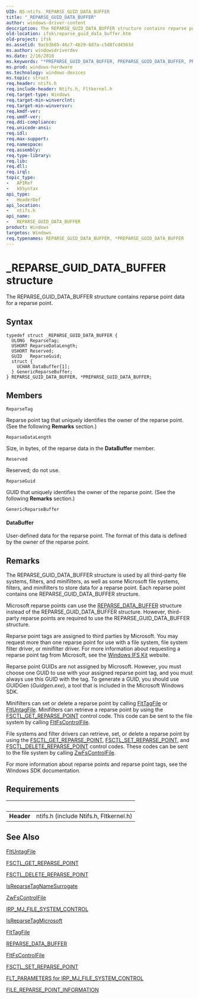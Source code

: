 ```yaml
---
UID: NS:ntifs._REPARSE_GUID_DATA_BUFFER
title: "_REPARSE_GUID_DATA_BUFFER"
author: windows-driver-content
description: The REPARSE_GUID_DATA_BUFFER structure contains reparse point data for a reparse point.
old-location: ifsk\reparse_guid_data_buffer.htm
old-project: ifsk
ms.assetid: 9acb3b65-46c7-4b29-8d7a-c5d8fcd4563d
ms.author: windowsdriverdev
ms.date: 2/16/2018
ms.keywords: "*PREPARSE_GUID_DATA_BUFFER, PREPARSE_GUID_DATA_BUFFER, PREPARSE_GUID_DATA_BUFFER structure pointer [Installable File System Drivers], REPARSE_GUID_DATA_BUFFER, REPARSE_GUID_DATA_BUFFER structure [Installable File System Drivers], _REPARSE_GUID_DATA_BUFFER, fileinformationstructures_d020fad8-2a4b-4fe6-a1ca-bbf7575418b5.xml, ifsk.reparse_guid_data_buffer, ntifs/PREPARSE_GUID_DATA_BUFFER, ntifs/REPARSE_GUID_DATA_BUFFER"
ms.prod: windows-hardware
ms.technology: windows-devices
ms.topic: struct
req.header: ntifs.h
req.include-header: Ntifs.h, Fltkernel.h
req.target-type: Windows
req.target-min-winverclnt: 
req.target-min-winversvr: 
req.kmdf-ver: 
req.umdf-ver: 
req.ddi-compliance: 
req.unicode-ansi: 
req.idl: 
req.max-support: 
req.namespace: 
req.assembly: 
req.type-library: 
req.lib: 
req.dll: 
req.irql: 
topic_type:
-	APIRef
-	kbSyntax
api_type:
-	HeaderDef
api_location:
-	ntifs.h
api_name:
-	REPARSE_GUID_DATA_BUFFER
product: Windows
targetos: Windows
req.typenames: REPARSE_GUID_DATA_BUFFER, *PREPARSE_GUID_DATA_BUFFER
---
```


# _REPARSE_GUID_DATA_BUFFER structure
The REPARSE_GUID_DATA_BUFFER structure contains reparse point data for a reparse point.

## Syntax
````
typedef struct _REPARSE_GUID_DATA_BUFFER {
  ULONG  ReparseTag;
  USHORT ReparseDataLength;
  USHORT Reserved;
  GUID   ReparseGuid;
  struct {
    UCHAR DataBuffer[1];
  } GenericReparseBuffer;
} REPARSE_GUID_DATA_BUFFER, *PREPARSE_GUID_DATA_BUFFER;
````

## Members


`ReparseTag`

Reparse point tag that uniquely identifies the owner of the reparse point. (See the following <b>Remarks</b> section.)

`ReparseDataLength`

Size, in bytes, of the reparse data in the <b>DataBuffer</b> member.

`Reserved`

Reserved; do not use.

`ReparseGuid`

GUID that uniquely identifies the owner of the reparse point. (See the following <b>Remarks</b> section.)

`GenericReparseBuffer`

#### DataBuffer

User-defined data for the reparse point. The format of this data is defined by the owner of the reparse point.

## Remarks
The REPARSE_GUID_DATA_BUFFER structure is used by all third-party file systems, filters, and minifilters, as well as some Microsoft file systems, filters, and minifilters to store data for a reparse point. Each reparse point contains one REPARSE_GUID_DATA_BUFFER structure. 

Microsoft reparse points can use the <a href="..\ntifs\ns-ntifs-_reparse_data_buffer.md">REPARSE_DATA_BUFFER</a> structure instead of the REPARSE_GUID_DATA_BUFFER structure. However, third-party reparse points are required to use the REPARSE_GUID_DATA_BUFFER structure. 

Reparse point tags are assigned to third parties by Microsoft. You may request more than one reparse point for use with a file system, file system filter driver, or minifilter driver. For more information about requesting a reparse point tag from Microsoft, see the <a href="http://go.microsoft.com/fwlink/p/?linkid=8706">Windows IFS Kit</a> website. 

Reparse point GUIDs are not assigned by Microsoft. However, you must choose one GUID to use with your assigned reparse point tag, and you must always use this GUID with the tag. To generate a GUID, you should use GUIDGen (<i>Guidgen.exe</i>), a tool that is included in the Microsoft Windows SDK. 

Minifilters can set or delete a reparse point by calling <a href="..\fltkernel\nf-fltkernel-flttagfile.md">FltTagFile</a> or <a href="..\fltkernel\nf-fltkernel-fltuntagfile.md">FltUntagFile</a>. Minifilters can retrieve a reparse point by using the <a href="https://msdn.microsoft.com/library/windows/hardware/ff544836">FSCTL_GET_REPARSE_POINT</a> control code. This code can be sent to the file system by calling <a href="..\fltkernel\nf-fltkernel-fltfscontrolfile.md">FltFsControlFile</a>. 

File systems and filter drivers can retrieve, set, or delete a reparse point by using the <a href="https://msdn.microsoft.com/library/windows/hardware/ff544836">FSCTL_GET_REPARSE_POINT</a>, <a href="https://msdn.microsoft.com/library/windows/hardware/ff545568">FSCTL_SET_REPARSE_POINT</a>, and <a href="https://msdn.microsoft.com/library/windows/hardware/ff544828">FSCTL_DELETE_REPARSE_POINT</a> control codes. These codes can be sent to the file system by calling <a href="..\ntifs\nf-ntifs-zwfscontrolfile.md">ZwFsControlFile</a>. 

For more information about reparse points and reparse point tags, see the Windows SDK documentation.

## Requirements
| &nbsp; | &nbsp; |
| ---- |:---- |
| **Header** | ntifs.h (include Ntifs.h, Fltkernel.h) |

## See Also

<a href="..\fltkernel\nf-fltkernel-fltuntagfile.md">FltUntagFile</a>



<a href="https://msdn.microsoft.com/library/windows/hardware/ff544836">FSCTL_GET_REPARSE_POINT</a>



<a href="https://msdn.microsoft.com/library/windows/hardware/ff544828">FSCTL_DELETE_REPARSE_POINT</a>



<a href="..\ntifs\nf-ntifs-isreparsetagnamesurrogate.md">IsReparseTagNameSurrogate</a>



<a href="..\ntifs\nf-ntifs-zwfscontrolfile.md">ZwFsControlFile</a>



<a href="https://msdn.microsoft.com/library/windows/hardware/ff550751">IRP_MJ_FILE_SYSTEM_CONTROL</a>



<a href="..\ntifs\nf-ntifs-isreparsetagmicrosoft.md">IsReparseTagMicrosoft</a>



<a href="..\fltkernel\nf-fltkernel-flttagfile.md">FltTagFile</a>



<a href="..\ntifs\ns-ntifs-_reparse_data_buffer.md">REPARSE_DATA_BUFFER</a>



<a href="..\fltkernel\nf-fltkernel-fltfscontrolfile.md">FltFsControlFile</a>



<a href="https://msdn.microsoft.com/library/windows/hardware/ff545568">FSCTL_SET_REPARSE_POINT</a>



<a href="https://msdn.microsoft.com/library/windows/hardware/ff544705">FLT_PARAMETERS for IRP_MJ_FILE_SYSTEM_CONTROL</a>



<a href="..\ntifs\ns-ntifs-_file_reparse_point_information.md">FILE_REPARSE_POINT_INFORMATION</a>